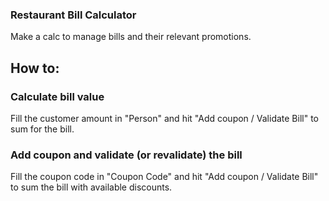 ### Restaurant Bill Calculator

Make a calc to manage bills and their relevant promotions.

## How to:

### Calculate bill value

Fill the customer amount in "Person" and hit "Add coupon / Validate Bill" to sum for the bill.

### Add coupon and validate (or revalidate) the bill

Fill the coupon code in "Coupon Code" and hit "Add coupon / Validate Bill" to sum the bill with available discounts.
